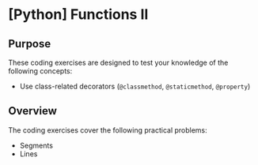 # [Python] Functions II

## Purpose

These coding exercises are designed to test your knowledge of the following concepts:

- Use class-related decorators (`@classmethod`, `@staticmethod`, `@property`)

## Overview

The coding exercises cover the following practical problems:

- Segments
- Lines
